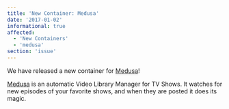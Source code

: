 ```yaml
---
title: 'New Container: Medusa'
date: '2017-01-02'
informational: true
affected:
  - 'New Containers'
  - 'medusa'
section: 'issue'
---
```

We have released a new container for [Medusa](https://github.com/linuxserver/docker-medusa)!

[Medusa](https://pymedusa.com/) is an automatic Video Library Manager for TV Shows. It watches for new episodes of your favorite shows, and when they are posted it does its magic.